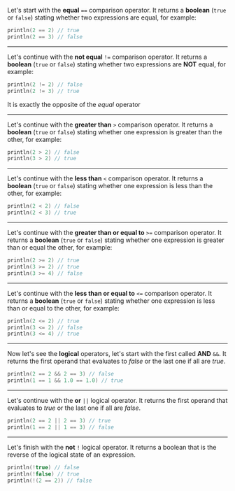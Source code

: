 Let's start with the **equal** `==` comparison operator.
It returns a **boolean** (`true` or `false`) stating whether two expressions are equal, for example:
```kotlin
println(2 == 2) // true
println(2 == 3) // false
```

---

Let's continue with the **not equal** `!=` comparison operator.
It returns a **boolean** (`true` or `false`) stating whether two expressions are **NOT** equal, for example:
```kotlin
println(2 != 2) // false
println(2 != 3) // true
```
It is exactly the opposite of the *equal* operator

---

Let's continue with the **greater than** `>` comparison operator.
It returns a **boolean** (`true` or `false`) stating whether one expression is greater than the other, for example:
```kotlin
println(2 > 2) // false
println(3 > 2) // true
```

---

Let's continue with the **less than** `<` comparison operator.
It returns a **boolean** (`true` or `false`) stating whether one expression is less than the other, for example:
```kotlin
println(2 < 2) // false
println(2 < 3) // true
```

---

Let's continue with the **greater than or equal to** `>=` comparison operator.
It returns a **boolean** (`true` or `false`) stating whether one expression is greater than or equal the other, for example:
```kotlin
println(2 >= 2) // true
println(3 >= 2) // true
println(3 >= 4) // false
```

---

Let's continue with the **less than or equal to** `<=` comparison operator.
It returns a **boolean** (`true` or `false`) stating whether one expression is less than or equal to the other, for example:
```kotlin
println(2 <= 2) // true
println(3 <= 2) // false
println(3 <= 4) // true
```

---

Now let's see the **logical** operators, let's start with the first called __AND__ `&&`.
It returns the first operand that evaluates to *false* or the last one if all are *true*.
```kotlin
println(2 == 2 && 2 == 3) // false
println(1 == 1 && 1.0 == 1.0) // true
```

---

Let's continue with the **or** `||` logical operator.
It returns the first operand that evaluates to *true* or the last one if all are *false*.
```kotlin
println(2 == 2 || 2 == 3) // true
println(1 == 2 || 1 == 3) // false
```

---

Let's finish with the **not** `!` logical operator.
It returns a boolean that is the reverse of the logical state of an expression.
```kotlin
println(!true) // false
println(!false) // true
println(!(2 == 2)) // false
```
